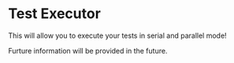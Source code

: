 # Test Executor

This will allow you to execute your tests in serial and parallel mode!

Furture information will be provided in the future.